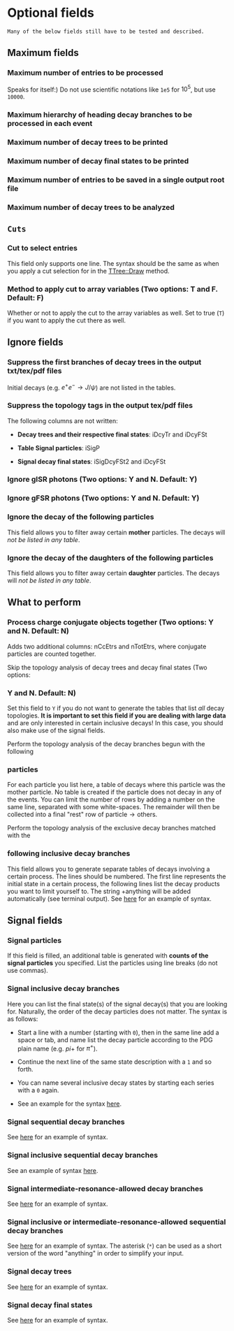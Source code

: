 <!-- cspell:ignore Etrs -->

<!--
The following fields do not have to be specified, but are useful for larger
-->

# Optional fields

```{todo}
Many of the below fields still have to be tested and described.
```

## Maximum fields

### Maximum number of entries to be processed

Speaks for itself:) Do not use scientific notations like `1e5` for $10^5$, but use
`10000`.

### Maximum hierarchy of heading decay branches to be processed in each event

### Maximum number of decay trees to be printed

### Maximum number of decay final states to be printed

### Maximum number of entries to be saved in a single output root file

### Maximum number of decay trees to be analyzed

## `Cuts`

### Cut to select entries

This field only supports one line. The syntax should be the same as when you apply a cut
selection for in the
[TTree::Draw](https://root.cern.ch/doc/master/classTTree.html#a73450649dc6e54b5b94516c468523e45)
method.

### Method to apply cut to array variables (Two options: T and F. Default: F)

Whether or not to apply the cut to the array variables as well. Set to true (`T`) if you
want to apply the cut there as well.

## Ignore fields

### Suppress the first branches of decay trees in the output txt/tex/pdf files

Initial decays (e.g. $e^+e^- \rightarrow J/\psi$) are not listed in the tables.

### Suppress the topology tags in the output tex/pdf files

The following columns are not written:

- **Decay trees and their respective final states**: iDcyTr and iDcyFSt

- **Table Signal particles**: iSigP

- **Signal decay final states**: iSigDcyFSt2 and iDcyFSt

### Ignore gISR photons (Two options: Y and N. Default: Y)

### Ignore gFSR photons (Two options: Y and N. Default: Y)

### Ignore the decay of the following particles

This field allows you to filter away certain **mother** particles. The decays will _not
be listed in any table_.

### Ignore the decay of the daughters of the following particles

This field allows you to filter away certain **daughter** particles. The decays will
_not be listed in any table_.

## What to perform

### Process charge conjugate objects together (Two options: Y and N. Default: N)

Adds two additional columns: nCcEtrs and nTotEtrs, where conjugate particles are counted
together.

Skip the topology analysis of decay trees and decay final states (Two options:

### Y and N. Default: N)

Set this field to `Y` if you do not want to generate the tables that list _all_ decay
topologies. **It is important to set this field if you are dealing with large data** and
are only interested in certain inclusive decays! In this case, you should also make use
of the signal fields.

Perform the topology analysis of the decay branches begun with the following

### particles

For each particle you list here, a table of decays where this particle was the mother
particle. No table is created if the particle does not decay in any of the events. You
can limit the number of rows by adding a number on the same line, separated with some
white-spaces. The remainder will then be collected into a final "rest" row of
$\text{particle} \rightarrow \text{others}$.

Perform the topology analysis of the exclusive decay branches matched with the

### following inclusive decay branches

This field allows you to generate separate tables of decays involving a certain process.
The lines should be numbered. The first line represents the initial state in a certain
process, the following lines list the decay products you want to limit yourself to. The
string $+ \text{anything}$ will be added automatically (see terminal output). See
[here](https://code.ihep.ac.cn/redeboer/IniSelect/-/tree/master/workarea/Analysis/TopoAna/v1.6.9/tutorials/ta3_extensions/ta32/ta322/ccbar_topoana.card)
for an example of syntax.

## Signal fields

### Signal particles

If this field is filled, an additional table is generated with **counts of the signal
particles** you specified. List the particles using line breaks (do not use commas).

### Signal inclusive decay branches

Here you can list the final state(s) of the signal decay(s) that you are looking for.
Naturally, the order of the decay particles does not matter. The syntax is as follows:

- Start a line with a number (starting with `0`), then in the same line add a space or
  tab, and name list the decay particle according to the PDG plain name (e.g. $pi+$ for
  $\pi^+$).

- Continue the next line of the same state description with a `1` and so forth.

- You can name several inclusive decay states by starting each series with a `0` again.

- See an example for the syntax
  [here](https://code.ihep.ac.cn/redeboer/IniSelect/-/tree/master/workarea/Analysis/TopoAna/v1.6.9/tutorials/ta4_signals/ta42_sig_inc_evt_brs/ta423/uubar_topoana.card).

### Signal sequential decay branches

See
[here](https://code.ihep.ac.cn/redeboer/IniSelect/-/tree/master/workarea/Analysis/TopoAna/v1.6.9/tutorials/ta4_signals/ta43_sig_seq_evt_brs/ta431_3_2/mixed_topoana.card)
for an example of syntax.

### Signal inclusive sequential decay branches

See an example of syntax
[here](https://code.ihep.ac.cn/redeboer/IniSelect/-/tree/master/workarea/Analysis/TopoAna/v1.6.9/tutorials/ta4_signals/ta44_sig_inc_seq_evt_brs/ta441/Dz2KsPiPi_topoana.card).

### Signal intermediate-resonance-allowed decay branches

See
[here](https://code.ihep.ac.cn/redeboer/IniSelect/-/tree/master/workarea/Analysis/TopoAna/v1.6.9/tutorials/ta4_signals/ta45_sig_ira_evt_brs/ta451/mixed_topoana.card)
for an example of syntax.

### Signal inclusive or intermediate-resonance-allowed sequential decay branches

See
[here](https://code.ihep.ac.cn/redeboer/IniSelect/-/tree/master/workarea/Analysis/TopoAna/v1.6.9/tutorials/ta4_signals/ta46_sig_inc_or_ira_seq_evt_brs/ta463_2/mixed_topoana.card)
for an example of syntax. The asterisk (`*`) can be used as a short version of the word
"anything" in order to simplify your input.

### Signal decay trees

See
[here](https://code.ihep.ac.cn/redeboer/IniSelect/-/tree/master/workarea/Analysis/TopoAna/v1.6.9/tutorials/ta4_signals/ta47_sig_evt_trs/ta462/mixed_topoana.card)
for an example of syntax.

### Signal decay final states

See
[here](https://code.ihep.ac.cn/redeboer/IniSelect/-/tree/master/workarea/Analysis/TopoAna/v1.6.9/tutorials/ta4_signals/ta48_sig_evt_f_sts/ta472/mixed_topoana.card)
for an example of syntax.
